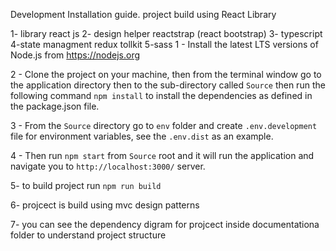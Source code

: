 Development Installation guide.
project build using React Library

1- library  react js
2- design helper reactstrap (react bootstrap)
3- typescript
4-state managment redux tollkit
5-sass
1 - Install the latest LTS versions of Node.js from https://nodejs.org 

2 - Clone the project on your machine, then from the terminal window go to the application directory then to the sub-directory called `Source` then run the following command `npm install` to install the dependencies as defined in the package.json file.

3 - From the `Source` directory go to `env` folder and create `.env.development` file for environment variables, see the `.env.dist` as an example.

4 - Then run `npm start` from `Source` root and it will run the application and navigate you to `http://localhost:3000/` server.

5- to build project run `npm run build`

6- projcect is build using mvc design patterns

7- you can see the dependency digram for projcect inside documentationa folder
to understand project structure



